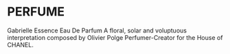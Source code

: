 # PERFUME
Gabrielle Essence Eau De Parfum A floral, solar and voluptuous interpretation composed by Olivier Polge  Perfumer-Creator for the House of CHANEL.
